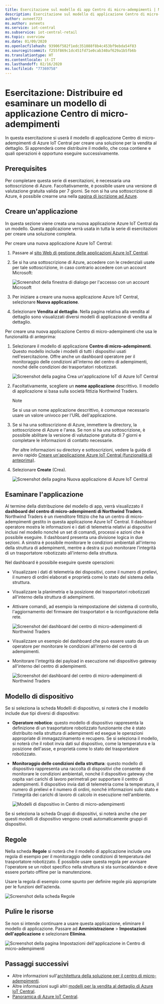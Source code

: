 ```yaml
---
title: Esercitazione sul modello di app Centro di micro-adempimenti | Microsoft Docs
description: Esercitazione sul modello di applicazione Centro di micro-adempimenti per Azure IoT Central
author: avneet723
ms.author: avneets
ms.service: iot-central
ms.subservice: iot-central-retail
ms.topic: overview
ms.date: 01/09/2020
ms.openlocfilehash: 93906f582f1edc351088f8b4c453bf9ebda54f83
ms.sourcegitcommit: f255f869c1dc451fd71e0cab340af629a1b5fb6b
ms.translationtype: HT
ms.contentlocale: it-IT
ms.lasthandoff: 02/16/2020
ms.locfileid: "77369758"
---
```

# <a name="tutorial-deploy-and-walk-through-a-micro-fulfillment-center-application-template"></a>Esercitazione: Distribuire ed esaminare un modello di applicazione Centro di micro-adempimenti

In questa esercitazione si userà il modello di applicazione Centro di micro-adempimenti di Azure IoT Central per creare una soluzione per la vendita al dettaglio. Si apprenderà come distribuire il modello, che cosa contiene e quali operazioni è opportuno eseguire successivamente.

## <a name="prerequisites"></a>Prerequisites
Per completare questa serie di esercitazioni, è necessaria una sottoscrizione di Azure. Facoltativamente, è possibile usare una versione di valutazione gratuita valida per 7 giorni. Se non si ha una sottoscrizione di Azure, è possibile crearne una nella [pagina di iscrizione ad Azure](https://aka.ms/createazuresubscription).

## <a name="create-an-application"></a>Creare un'applicazione 
In questa sezione viene creata una nuova applicazione Azure IoT Central da un modello. Questa applicazione verrà usata in tutta la serie di esercitazioni per creare una soluzione completa.

Per creare una nuova applicazione Azure IoT Central:

1. Passare al [sito Web di gestione delle applicazioni Azure IoT Central](https://aka.ms/iotcentral).
1. Se si ha una sottoscrizione di Azure, accedere con le credenziali usate per tale sottoscrizione, in caso contrario accedere con un account Microsoft:

   ![Screenshot della finestra di dialogo per l'accesso con un account Microsoft](./media/tutorial-in-store-analytics-create-app-pnp/sign-in.png)

1. Per iniziare a creare una nuova applicazione Azure IoT Central, selezionare **Nuova applicazione**.

1. Selezionare **Vendita al dettaglio**.  Nella pagina relativa alla vendita al dettaglio sono visualizzati diversi modelli di applicazione di vendita al dettaglio.

Per creare una nuova applicazione Centro di micro-adempimenti che usa le funzionalità di anteprima:  
1. Selezionare il modello di applicazione **Centro di micro-adempimenti**. Questo modello include i modelli di tutti i dispositivi usati nell'esercitazione. Offre anche un dashboard operatore per il monitoraggio delle condizioni all'interno del centro di adempimenti, nonché delle condizioni dei trasportatori robotizzati. 

    ![Screenshot della pagina Crea un'applicazione IoT di Azure IoT Central](./media/tutorial-micro-fulfillment-center-app-pnp/iotc-retail-homepage-mfc.png)
    
1. Facoltativamente, scegliere un **nome applicazione** descrittivo. Il modello di applicazione si basa sulla società fittizia Northwind Traders. 

    >[!NOTE]
    >Se si usa un nome applicazione descrittivo, è comunque necessario usare un valore univoco per l'URL dell'applicazione.

1. Se si ha una sottoscrizione di Azure, immettere la directory, la sottoscrizione di Azure e l'area. Se non si ha una sottoscrizione, è possibile abilitare la versione di valutazione gratuita di 7 giorni e completare le informazioni di contatto necessarie.  

    Per altre informazioni su directory e sottoscrizioni, vedere la guida di avvio rapido [Creare un'applicazione Azure IoT Central (funzionalità di anteprima)](../preview/quick-deploy-iot-central.md).

1. Selezionare **Create** (Crea).

    ![Screenshot della pagina Nuova applicazione di Azure IoT Central](./media/tutorial-micro-fulfillment-center-app-pnp/iotc-retail-create-app-mfc.png)

## <a name="walk-through-the-application"></a>Esaminare l'applicazione 

Al termine della distribuzione del modello di app, verrà visualizzato il **dashboard del centro di micro-adempimenti di Northwind Traders**. Northwind Traders è un rivenditore fittizio che ha un centro di micro-adempimenti gestito in questa applicazione Azure IoT Central. Il dashboard operatore mostra le informazioni e i dati di telemetria relativi ai dispositivi inclusi nel modello nonché un set di comandi, processi e azioni che è possibile eseguire. Il dashboard presenta una divisione logica in due sezioni. A sinistra è possibile monitorare le condizioni ambientali all'interno della struttura di adempimenti, mentre a destra si può monitorare l'integrità di un trasportatore robotizzato all'interno della struttura.  

Nel dashboard è possibile eseguire queste operazioni:
   * Visualizzare i dati di telemetria dei dispositivi, come il numero di prelievi, il numero di ordini elaborati e proprietà come lo stato del sistema della struttura.  
   * Visualizzare la planimetria e la posizione dei trasportatori robotizzati all'interno della struttura di adempimenti.
   * Attivare comandi, ad esempio la reimpostazione del sistema di controllo, l'aggiornamento del firmware dei trasportatori e la riconfigurazione della rete.

     ![Screenshot del dashboard del centro di micro-adempimenti di Northwind Traders](./media/tutorial-micro-fulfillment-center-app-pnp/mfc-dashboard1.png)
   * Visualizzare un esempio del dashboard che può essere usato da un operatore per monitorare le condizioni all'interno del centro di adempimenti. 
   * Monitorare l'integrità dei payload in esecuzione nel dispositivo gateway all'interno del centro di adempimenti.    

     ![Screenshot del dashboard del centro di micro-adempimenti di Northwind Traders](./media/tutorial-micro-fulfillment-center-app-pnp/mfc-dashboard2.png)

## <a name="device-template"></a>Modello di dispositivo
Se si seleziona la scheda Modelli di dispositivo, si noterà che il modello include due tipi diversi di dispositivo: 
   * **Operatore robotico**: questo modello di dispositivo rappresenta la definizione di un trasportatore robotizzato funzionante che è stato distribuito nella struttura di adempimenti ed esegue le operazioni appropriate di immagazzinamento e recupero. Se si seleziona il modello, si noterà che il robot invia dati sul dispositivo, come la temperatura e la posizione dell'asse, e proprietà come lo stato del trasportatore robotizzato. 
   * **Monitoraggio delle condizioni della struttura**: questo modello di dispositivo rappresenta una raccolta di dispositivi che consente di monitorare le condizioni ambientali, nonché il dispositivo gateway che ospita vari carichi di lavoro perimetrali per supportare il centro di adempimenti. Il dispositivo invia dati di telemetria come la temperatura, il numero di prelievi e il numero di ordini, nonché informazioni sullo stato e l'integrità dei carichi di lavoro di calcolo in esecuzione nell'ambiente. 

     ![Modelli di dispositivo in Centro di micro-adempimenti](./media/tutorial-micro-fulfillment-center-app-pnp/device-templates.png)

Se si seleziona la scheda Gruppi di dispositivi, si noterà anche che per questi modelli di dispositivo vengono creati automaticamente gruppi di dispositivi.

## <a name="rules"></a>Regole
Nella scheda **Regole** si noterà che il modello di applicazione include una regola di esempio per il monitoraggio delle condizioni di temperatura del trasportatore robotizzato. È possibile usare questa regola per avvisare l'operatore se un robot specifico nella struttura si sta surriscaldando e deve essere portato offline per la manutenzione. 

Usare la regola di esempio come spunto per definire regole più appropriate per le funzioni dell'azienda.

![Screenshot della scheda Regole](./media/tutorial-micro-fulfillment-center-app-pnp/rules.png)

## <a name="clean-up-resources"></a>Pulire le risorse

Se non si intende continuare a usare questa applicazione, eliminare il modello di applicazione. Passare ad **Amministrazione** > **Impostazioni dell'applicazione** e selezionare **Elimina**.

![Screenshot della pagina Impostazioni dell'applicazione in Centro di micro-adempimenti](./media/tutorial-micro-fulfillment-center-app-pnp/delete.png)

## <a name="next-steps"></a>Passaggi successivi
* Altre informazioni sull'[architettura della soluzione per il centro di micro-adempimenti](./architecture-micro-fulfillment-center-pnp.md).
* Altre informazioni sugli altri [modelli per la vendita al dettaglio di Azure IoT Central](./overview-iot-central-retail-pnp.md).
* [Panoramica di Azure IoT Central](../preview/overview-iot-central.md).
